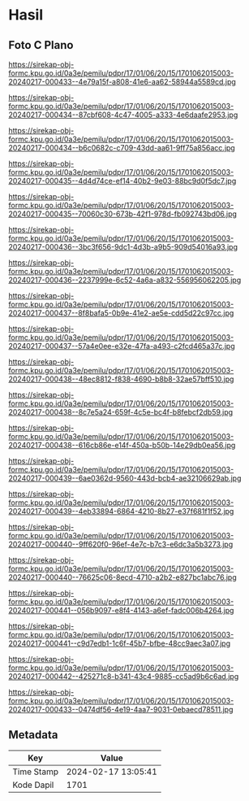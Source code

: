 # Hasil

## Foto C Plano

https://sirekap-obj-formc.kpu.go.id/0a3e/pemilu/pdpr/17/01/06/20/15/1701062015003-20240217-000433--4e79a15f-a808-41e6-aa62-58944a5589cd.jpg

https://sirekap-obj-formc.kpu.go.id/0a3e/pemilu/pdpr/17/01/06/20/15/1701062015003-20240217-000434--87cbf608-4c47-4005-a333-4e6daafe2953.jpg

https://sirekap-obj-formc.kpu.go.id/0a3e/pemilu/pdpr/17/01/06/20/15/1701062015003-20240217-000434--b6c0682c-c709-43dd-aa61-9ff75a856acc.jpg

https://sirekap-obj-formc.kpu.go.id/0a3e/pemilu/pdpr/17/01/06/20/15/1701062015003-20240217-000435--4d4d74ce-ef14-40b2-9e03-88bc9d0f5dc7.jpg

https://sirekap-obj-formc.kpu.go.id/0a3e/pemilu/pdpr/17/01/06/20/15/1701062015003-20240217-000435--70060c30-673b-42f1-978d-fb092743bd06.jpg

https://sirekap-obj-formc.kpu.go.id/0a3e/pemilu/pdpr/17/01/06/20/15/1701062015003-20240217-000436--3bc3f656-9dc1-4d3b-a9b5-909d54016a93.jpg

https://sirekap-obj-formc.kpu.go.id/0a3e/pemilu/pdpr/17/01/06/20/15/1701062015003-20240217-000436--2237999e-6c52-4a6a-a832-556956062205.jpg

https://sirekap-obj-formc.kpu.go.id/0a3e/pemilu/pdpr/17/01/06/20/15/1701062015003-20240217-000437--8f8bafa5-0b9e-41e2-ae5e-cdd5d22c97cc.jpg

https://sirekap-obj-formc.kpu.go.id/0a3e/pemilu/pdpr/17/01/06/20/15/1701062015003-20240217-000437--57a4e0ee-e32e-47fa-a493-c2fcd465a37c.jpg

https://sirekap-obj-formc.kpu.go.id/0a3e/pemilu/pdpr/17/01/06/20/15/1701062015003-20240217-000438--48ec8812-f838-4690-b8b8-32ae57bff510.jpg

https://sirekap-obj-formc.kpu.go.id/0a3e/pemilu/pdpr/17/01/06/20/15/1701062015003-20240217-000438--8c7e5a24-659f-4c5e-bc4f-b8febcf2db59.jpg

https://sirekap-obj-formc.kpu.go.id/0a3e/pemilu/pdpr/17/01/06/20/15/1701062015003-20240217-000438--616cb86e-e14f-450a-b50b-14e29db0ea56.jpg

https://sirekap-obj-formc.kpu.go.id/0a3e/pemilu/pdpr/17/01/06/20/15/1701062015003-20240217-000439--6ae0362d-9560-443d-bcb4-ae32106629ab.jpg

https://sirekap-obj-formc.kpu.go.id/0a3e/pemilu/pdpr/17/01/06/20/15/1701062015003-20240217-000439--4eb33894-6864-4210-8b27-e37f681f1f52.jpg

https://sirekap-obj-formc.kpu.go.id/0a3e/pemilu/pdpr/17/01/06/20/15/1701062015003-20240217-000440--9ff620f0-96ef-4e7c-b7c3-e6dc3a5b3273.jpg

https://sirekap-obj-formc.kpu.go.id/0a3e/pemilu/pdpr/17/01/06/20/15/1701062015003-20240217-000440--76625c06-8ecd-4710-a2b2-e827bc1abc76.jpg

https://sirekap-obj-formc.kpu.go.id/0a3e/pemilu/pdpr/17/01/06/20/15/1701062015003-20240217-000441--056b9097-e8f4-4143-a6ef-fadc006b4264.jpg

https://sirekap-obj-formc.kpu.go.id/0a3e/pemilu/pdpr/17/01/06/20/15/1701062015003-20240217-000441--c9d7edb1-1c6f-45b7-bfbe-48cc9aec3a07.jpg

https://sirekap-obj-formc.kpu.go.id/0a3e/pemilu/pdpr/17/01/06/20/15/1701062015003-20240217-000442--425271c8-b341-43c4-9885-cc5ad9b6c6ad.jpg

https://sirekap-obj-formc.kpu.go.id/0a3e/pemilu/pdpr/17/01/06/20/15/1701062015003-20240217-000433--0474df56-4e19-4aa7-9031-0ebaecd78511.jpg


## Metadata

| Key        | Value               |
| ---------- | ------------------- |
| Time Stamp | 2024-02-17 13:05:41 |
| Kode Dapil | 1701                |



